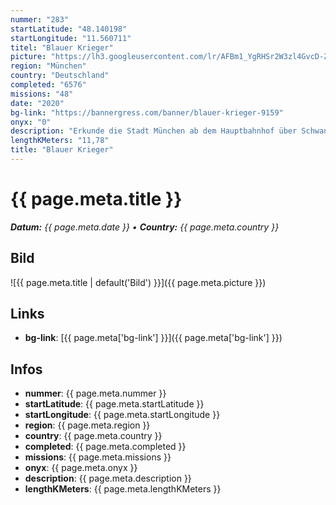 ```yaml
---
nummer: "283"
startLatitude: "48.140198"
startLongitude: "11.560711"
titel: "Blauer Krieger"
picture: "https://lh3.googleusercontent.com/lr/AFBm1_YgRHSr2W3zl4GvcD-ZDOos2zNHTmCdpez_JbdMhoMannkOZuyT7_j08vMRWCuz-luWCZjBWNBHXuOq_D9hUd7MrmHC0m_5JvzrWTLv9oUVKdgdsgCdwDiSwSpUQMM2vQi7HXqIuTfndmEkcziVR_WE2nF84yMqOfJ2lfIwi6_mKlQkQl6O8vhqVUHCBiZSuOAhEG-4HH0Mkb0p7fb6z4IOmFAJcqTX5PlB5E3iVMaBvivsSOQsC5rzaZFZDuIAqHs3vD5GHDLDVKD8nqngQLMmRwe1Gwt8ZW2W_UYi1QA_Xt8zbYnh-MxGp9zpHU8p1C49E7bha72vLaCuSm0ty0hxEWVaqOj4xMYdM64YwAzCKtEJi8eUXcCzb3TSJqeyFe0FzmCmjrKs9meFrs39MtaGKfVE9-efQ7wu2rEfE7bb9AEnhhmLiTwoCQNKMPS5_z-rmGqQSlBXZ1f8umXKvB6zvqVZeXynWaYx5DZg8bYFsNWX78WB_pv1LBRwIVbfvuUiBO9LgOdmP80vu9hGGXfmDNNbfIdjlD-DWGkfBVKf00hzUw6ZKzwIfcetXShlHektkwBDQ_MGEn1gGENVNlWyjVOO4qDDhnJfLaXLNNejU4Z0A7KUKda6kxI8DUoR3ZV5DvavDoBISxgLQaAMsPUGEkZK6axMrfDRUpaxPiId5oBkQimHZXfKRGYVg0Yl_NdixRlgKeL8Qr69EgBSw5plSptsGkkuCv6thPQzesNymFafdyzK-fkZ1kwVn-B2dz-rD_cJbrVvRC_Sxm5cDtS1VE7nMqp0T-MHfbitBQxXZEfNdIjPdwVyOqoR1tuT2ouhxURMdy57Ic3JgrTIgy8N01bhBzI"
region: "München"
country: "Deutschland"
completed: "6576"
missions: "48"
date: "2020"
bg-link: "https://bannergress.com/banner/blauer-krieger-9159"
onyx: "0"
description: "Erkunde die Stadt München ab dem Hauptbahnhof über Schwanthalerhöhe bis zum Stachus"
lengthKMeters: "11,78"
title: "Blauer Krieger"
---
```


# {{ page.meta.title }}
_**Datum:** {{ page.meta.date }} • **Country:** {{ page.meta.country }}_

## Bild
![{{ page.meta.title | default('Bild') }}]({{ page.meta.picture }})

## Links
- **bg-link**: [{{ page.meta['bg-link'] }}]({{ page.meta['bg-link'] }})

## Infos
- **nummer**: {{ page.meta.nummer }}
- **startLatitude**: {{ page.meta.startLatitude }}
- **startLongitude**: {{ page.meta.startLongitude }}
- **region**: {{ page.meta.region }}
- **country**: {{ page.meta.country }}
- **completed**: {{ page.meta.completed }}
- **missions**: {{ page.meta.missions }}
- **onyx**: {{ page.meta.onyx }}
- **description**: {{ page.meta.description }}
- **lengthKMeters**: {{ page.meta.lengthKMeters }}


